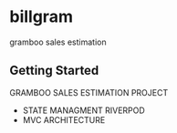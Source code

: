 # billgram

gramboo sales estimation

## Getting Started


GRAMBOO SALES ESTIMATION PROJECT 
<ul>
  <li>STATE MANAGMENT RIVERPOD</li>
  
  <li>MVC ARCHITECTURE</li>
</ul>
